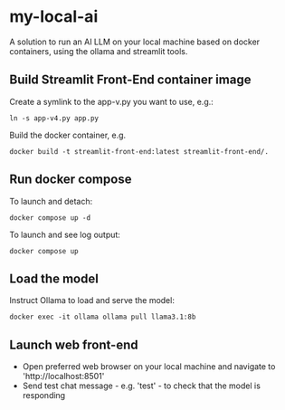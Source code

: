 # my-local-ai

A solution to run an AI LLM on your local machine based on docker containers, using the ollama and streamlit tools.

## Build Streamlit Front-End container image

Create a symlink to the app-v<x>.py you want to use, e.g.:
```
ln -s app-v4.py app.py
```

Build the docker container, e.g. 
```
docker build -t streamlit-front-end:latest streamlit-front-end/.
```

## Run docker compose

To launch and detach:
```
docker compose up -d
```

To launch and see log output:
```
docker compose up
```

## Load the model

Instruct Ollama to load and serve the model:
```
docker exec -it ollama ollama pull llama3.1:8b
```

## Launch web front-end

* Open preferred web browser on your local machine and navigate to 'http://localhost:8501'
* Send test chat message - e.g. 'test' - to check that the model is responding
